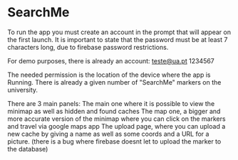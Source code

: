 # SearchMe
To run the app you must create an account in the prompt that will appear on the first launch.
It is important to state that the password must be at least 7 characters long, due to firebase password restrictions.

For demo purposes, there is already an account:
teste@ua.pt
1234567

The needed permission is the location of the device where the app is Running.
There is already a given number of "SearchMe" markers on the university.

There are 3 main panels:
The main one where it is possible to view the minimap as well as hidden and found caches
The map one, a bigger and more accurate version of the minimap where you can click on the markers and travel via google maps app
The upload page, where you can upload a new cache by giving a name as well as some coords and a URL for a picture. (there is a bug where firebase doesnt let to upload the marker 
to the database)


